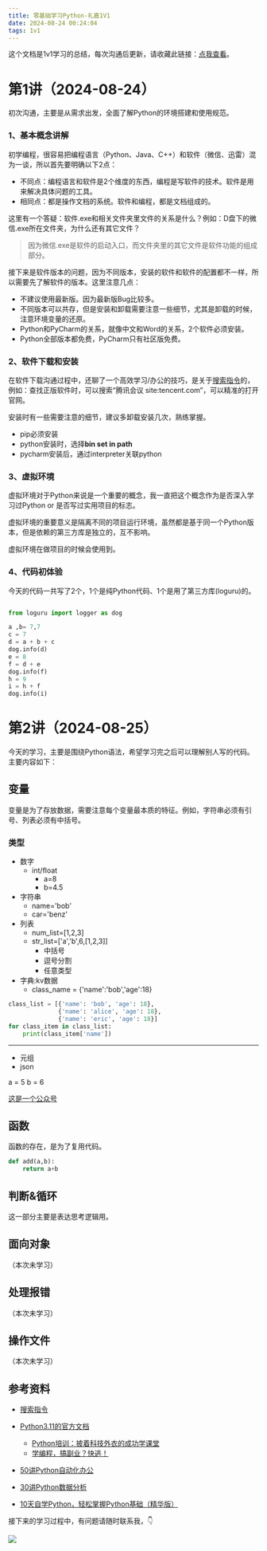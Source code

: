 ```yaml
---
title: 零基础学习Python-礼嘉1V1
date: 2024-08-24 00:24:04
tags: 1v1
---
```


这个文档是1v1学习的总结，每次沟通后更新，请收藏此链接：[点我查看](http://www.python4office.cn/work-story/1v1/2024/8/20240824-python-lijia/)。

# 第1讲（2024-08-24）

初次沟通，主要是从需求出发，全面了解Python的环境搭建和使用规范。

### 1、基本概念讲解

初学编程，很容易把编程语言（Python、Java、C++）和软件（微信、迅雷）混为一谈，所以首先要明确以下2点：
- 不同点：编程语言和软件是2个维度的东西，编程是写软件的技术。软件是用来解决具体问题的工具。
- 相同点：都是操作文档的系统。软件和编程，都是文档组成的。

这里有一个答疑：软件.exe和相关文件夹里文件的关系是什么？例如：D盘下的微信.exe所在文件夹，为什么还有其它文件？
> 因为微信.exe是软件的启动入口，而文件夹里的其它文件是软件功能的组成部分。


接下来是软件版本的问题，因为不同版本，安装的软件和软件的配置都不一样，所以需要先了解软件的版本。这里注意几点：
- 不建议使用最新版。因为最新版Bug比较多。
- 不同版本可以共存，但是安装和卸载需要注意一些细节，尤其是卸载的时候，注意环境变量的还原。
- Python和PyCharm的关系，就像中文和Word的关系，2个软件必须安装。
- Python全部版本都免费，PyCharm只有社区版免费。


### 2、软件下载和安装

在软件下载沟通过程中，还聊了一个高效学习/办公的技巧，是关于[搜索指令](https://baike.baidu.com/item/%E6%90%9C%E7%B4%A2%E5%BC%95%E6%93%8E%E9%AB%98%E7%BA%A7%E6%90%9C%E7%B4%A2%E6%8C%87%E4%BB%A4/3660259?fr=ge_ala)的，例如：查找正版软件时，可以搜索“腾讯会议 site:tencent.com”，可以精准的打开官网。

安装时有一些需要注意的细节，建议多卸载安装几次，熟练掌握。

- pip必须安装
- python安装时，选择**bin set in path**
- pycharm安装后，通过interpreter关联python

### 3、虚拟环境

虚拟环境对于Python来说是一个重要的概念，我一直把这个概念作为是否深入学习过Python or 是否写过实用项目的标志。

虚拟环境的重要意义是隔离不同的项目运行环境，虽然都是基于同一个Python版本，但是依赖的第三方库是独立的，互不影响。

虚拟环境在做项目的时候会使用到。


### 4、代码初体验

今天的代码一共写了2个，1个是纯Python代码、1个是用了第三方库(loguru)的。

```python

from loguru import logger as dog

a ,b= 7,7
c = 7
d = a + b + c
dog.info(d)
e = 8
f = d + e
dog.info(f)
h = 9
i = h + f
dog.info(i)

```

# 第2讲（2024-08-25）

今天的学习，主要是围绕Python语法，希望学习完之后可以理解别人写的代码。
主要内容如下：

## 变量
变量是为了存放数据，需要注意每个变量最本质的特征。例如，字符串必须有引号、列表必须有中括号。

### 类型

- 数字
  - int/float
    - a=8
    - b=4.5
- 字符串
  - name='bob'
  - car='benz'
- 列表
  - num_list=[1,2,3]
  - str_list=['a','b',6,[1,2,3]]
    - 中括号
    - 逗号分割
    - 任意类型
- 字典:kv数据
  - class_name = {'name':'bob','age':18}
```python
class_list = [{'name': 'bob', 'age': 18}, 
              {'name': 'alice', 'age': 18},
              {'name': 'eric', 'age': 18}]
for class_item in class_list:
    print(class_item['name'])
```
----
- 元组
- json

a = 5
b = 6


[这是一个公众号](https://mp.weixin.qq.com/)
## 函数
函数的存在，是为了复用代码。

```python
def add(a,b):
    return a+b
```
## 判断&循环

这一部分主要是表达思考逻辑用。

## 面向对象
（本次未学习）
## 处理报错
（本次未学习）

## 操作文件
（本次未学习）



## 参考资料


- [搜索指令](https://baike.baidu.com/item/%E6%90%9C%E7%B4%A2%E5%BC%95%E6%93%8E%E9%AB%98%E7%BA%A7%E6%90%9C%E7%B4%A2%E6%8C%87%E4%BB%A4/3660259?fr=ge_ala)
- [Python3.11的官方文档](https://docs.python.org/3.11/)


  - [Python培训：披着科技外衣的成功学课堂](https://www.bilibili.com/video/BV19X4y1K7TG/?vd_source=ca20bb8763fcb18660aa74d7a87234fa#reply713730985)
  - [学编程，搞副业？快逃！](https://www.bilibili.com/video/BV1wD4y117Zs/?spm_id_from=333.999.0.0&vd_source=ca20bb8763fcb18660aa74d7a87234fa)

- [50讲Python自动化办公](https://www.python-office.com/course/50-python-office.html)
- [30讲Python数据分析](https://www.bilibili.com/video/BV1hk4y1C73S/)
- [10天自学Python，轻松掌握Python基础（精华版）](https://www.bilibili.com/video/BV1MM4y1G76j/)

接下来的学习过程中，有问题请随时联系我，👇

![](https://www.python-office.com/assets/img/qr-code.b0c382a8.jpg)